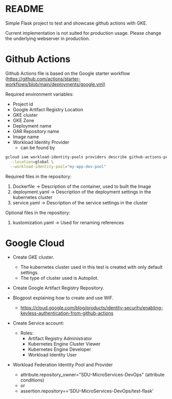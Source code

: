 # README
Simple Flask project to test and showcase github actions with GKE.

Current implementation is not suited for production usage. Please change the underlying webserver in production.

# Github Actions
Github Actions file is based on the Google starter workflow (https://github.com/actions/starter-workflows/blob/main/deployments/google.yml)

Required environment variables:
* Project id
* Google Artifact Registry Location
* GKE cluster
* GKE Zone
* Deployment name
* GAR Repository name
* Image name
* Workload Identity Provider
   * can be found by
```bash
gcloud iam workload-identity-pools providers describe github-actions-provider \
  --location=global \
  --workload-identity-pool="my-app-dev-pool"
```

Required files in the repository:
1. Dockerfile -> Description of the container, used to built the Image
2. deployment.yaml -> Description of the deployment settings in the kubernetes cluster
3. service.yaml -> Description of the service settings in the cluster

Optional files in the repository:
1. kustomization.yaml -> Used for renaming references

# Google Cloud
- Create GKE cluster.
   - The kubernetes cluster used in this test is created with only default settings. 
   - The type of cluster used is Autopilot.

- Create Google Artifact Registry Repository.

- Blogpost explaining how to create and use WIF.
   * https://cloud.google.com/blog/products/identity-security/enabling-keyless-authentication-from-github-actions

- Create Service account:
   * Roles:
     * Artifact Registry Administrator
     * Kubernetes Engine Cluster Viewer
     * Kubernetes Engine Developer
     * Workload Identity User
- Workload Federation Identity Pool and Provider
   * attribute.repository_owner="SDU-MicroServices-DevOps" (attribute conditions) 
   * or 
   * assertion.repository=='SDU-MicroServices-DevOps/test-flask'
